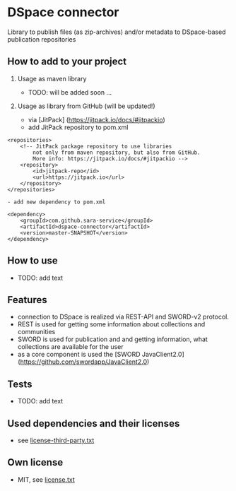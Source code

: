 # DSpace connector

Library to publish files (as zip-archives) and/or metadata to DSpace-based publication repositories

## How to add to your project
    
1. Usage as maven library 
    - TODO: will be added soon ...
    
2. Usage as library from GitHub (will be updated!)
    - via [JitPack] (https://jitpack.io/docs/#jitpackio)
    - add JitPack repository to pom.xml
    
```
<repositories>
	<!-- JitPack package repository to use libraries
		not only from maven repository, but also from GitHub.
		More info: https://jitpack.io/docs/#jitpackio -->
	<repository>
		<id>jitpack-repo</id>
		<url>https://jitpack.io</url>
	</repository>
</repositories>
```
    - add new dependency to pom.xml
    
```
<dependency>
	<groupId>com.github.sara-service</groupId>
	<artifactId>dspace-connector</artifactId>
	<version>master-SNAPSHOT</version>
</dependency>
```
    
## How to use
- TODO: add text

## Features
- connection to DSpace is realized via REST-API and SWORD-v2 protocol.
- REST is used for getting some information about collections and communities
- SWORD is used for publication and and getting information, what collections are available for the user
- as a core component is used the [SWORD JavaClient2.0] (https://github.com/swordapp/JavaClient2.0)

## Tests
- TODO: add text

 
## Used dependencies and their licenses
- see [license-third-party.txt](license-third-party.txt)
     

## Own license
- MIT, see [license.txt](license.txt)




